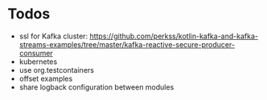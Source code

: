 # Todos
- ssl for Kafka cluster: https://github.com/perkss/kotlin-kafka-and-kafka-streams-examples/tree/master/kafka-reactive-secure-producer-consumer
- kubernetes
- use org.testcontainers
- offset examples
- share logback configuration between modules
